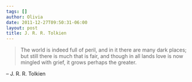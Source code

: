 ```yaml
---
tags: []
author: Olivia
date: 2011-12-27T09:50:31-06:00
layout: post
title: J. R. R. Tolkien
---
```


> The world is indeed full of peril, and in it there are many dark places; but still there is much that is fair, and though in all lands love is now mingled with grief, it grows perhaps the greater.

– J. R. R. Tolkien
